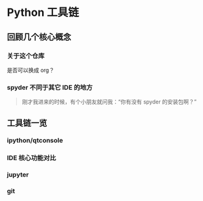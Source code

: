 # Python 工具链

## 回顾几个核心概念

### 关于这个仓库
是否可以换成 org？

### spyder 不同于其它 IDE 的地方
> 刚才我进来的时候，有个小朋友就问我：“你有没有 spyder 的安装包啊？”

## 工具链一览

### ipython/qtconsole

### IDE 核心功能对比

### jupyter

### git
